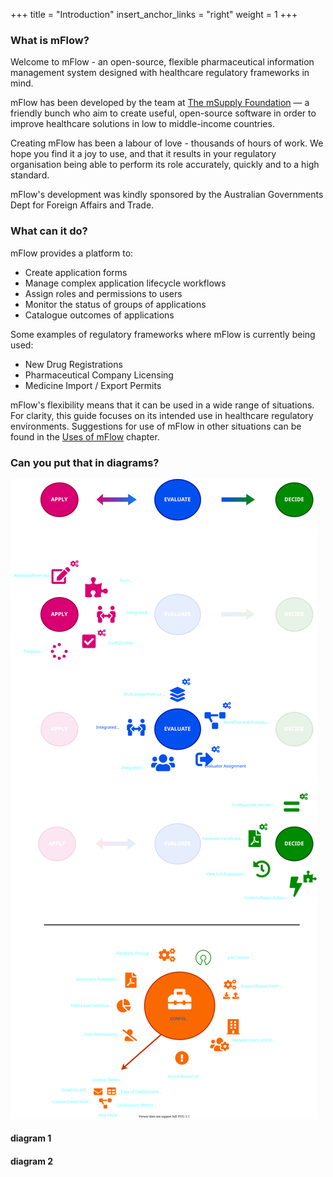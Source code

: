 +++
title = "Introduction"
insert_anchor_links = "right"
weight = 1
+++

### What is mFlow?

Welcome to mFlow - an open-source, flexible pharmaceutical information management system designed with healthcare regulatory frameworks in mind.  

mFlow has been developed by the team at [The mSupply Foundation](https://msupply.foundation/about) — a friendly bunch who aim to create useful, open-source software in order to improve healthcare solutions in low to middle-income countries. 

Creating mFlow has been a labour of love - thousands of hours of work. We hope you find it a joy to use, and that it results in your regulatory organisation being able to perform its role accurately, quickly and to a high standard.

mFlow's development was kindly sponsored by the Australian Governments Dept for Foreign Affairs and Trade.

### What can it do?

mFlow provides a platform to:

- Create application forms
- Manage complex application lifecycle workflows
- Assign roles and permissions to users
- Monitor the status of groups of applications
- Catalogue outcomes of applications

Some examples of regulatory frameworks where mFlow is currently being used: 

- New Drug Registrations
- Pharmaceutical Company Licensing
- Medicine Import / Export Permits

mFlow's flexibility means that it can be used in a wide range of situations. For clarity, this guide focuses on its intended use in healthcare regulatory environments. Suggestions for use of mFlow in other situations can be found in the [Uses of mFlow](/getting-started/uses-for-mflow/) chapter.

### Can you put that in diagrams?

![adam](mFlow_feature_diagram.svg)

#### diagram 1

#### diagram 2


